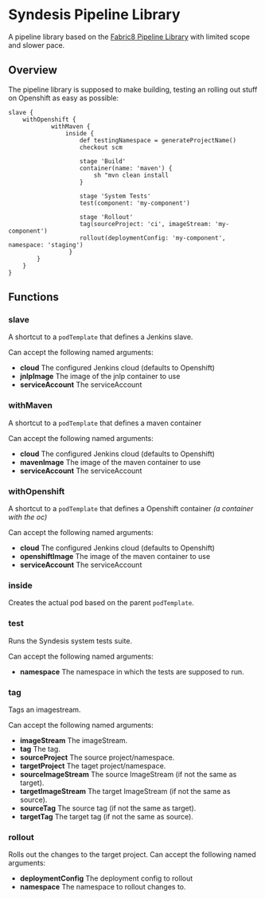# Syndesis Pipeline Library

A pipeline library based on the [Fabric8 Pipeline Library](https://github.com/fabric8io/fabric8-pipeline-library) with limited scope and slower pace.

## Overview

The pipeline library is supposed to make building, testing an rolling out stuff on Openshift as easy as possible:

    slave {
        withOpenshift {
                withMaven {
                    inside {
                        def testingNamespace = generateProjectName()
                        checkout scm
    
                        stage 'Build'
                        container(name: 'maven') {
                            sh "mvn clean install
                        }
    
                        stage 'System Tests'
                        test(component: 'my-component')
    
                        stage 'Rollout'
                        tag(sourceProject: 'ci', imageStream: 'my-component')
                        rollout(deploymentConfig: 'my-component', namespace: 'staging')
                     }
            }
        }
    }


## Functions

### slave

A shortcut to a `podTemplate` that defines a Jenkins slave.

Can accept the following named arguments:

- **cloud** The configured Jenkins cloud (defaults to Openshift)
- **jnlpImage** The image of the jnlp container to use
- **serviceAccount** The serviceAccount

### withMaven

A shortcut to a `podTemplate` that defines a maven container

Can accept the following named arguments:

- **cloud** The configured Jenkins cloud (defaults to Openshift)
- **mavenImage** The image of the maven container to use
- **serviceAccount** The serviceAccount

### withOpenshift

A shortcut to a `podTemplate` that defines a Openshift container *(a container with the oc)*

Can accept the following named arguments:

- **cloud** The configured Jenkins cloud (defaults to Openshift)
- **openshiftImage** The image of the maven container to use
- **serviceAccount** The serviceAccount

### inside

Creates the actual pod based on the parent `podTemplate`.
 
### test

Runs the Syndesis system tests suite.

Can accept the following named arguments:

- **namespace** The namespace in which the tests are supposed to run.

### tag

Tags an imagestream.

Can accept the following named arguments:

- **imageStream** The imageStream.
- **tag** The tag.
- **sourceProject** The source project/namespace.
- **targetProject** The taget project/namespace.
- **sourceImageStream** The source ImageStream (if not the same as target).
- **targetImageStream** The target ImageStream (if not the same as source).
- **sourceTag** The source tag (if not the same as target).
- **targetTag** The target tag (if not the same as source).

### rollout

Rolls out the changes to the target project.
Can accept the following named arguments:

- **deploymentConfig** The deployment config to rollout
- **namespace** The namespace to rollout changes to.
